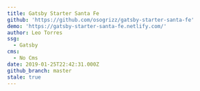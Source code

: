 ```yaml
---
title: Gatsby Starter Santa Fe
github: 'https://github.com/osogrizz/gatsby-starter-santa-fe'
demo: 'https://gatsby-starter-santa-fe.netlify.com/'
author: Leo Torres
ssg:
  - Gatsby
cms:
  - No Cms
date: 2019-01-25T22:42:31.000Z
github_branch: master
stale: true
---
```

